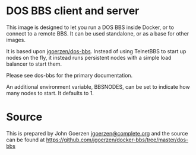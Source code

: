# DOS BBS client and server

This image is designed to let you run a DOS BBS inside Docker, or to connect
to a remote BBS.  It can be used standalone, or as a base for other images.

It is based upon [jgoerzen/dos-bbs](https://github.com/jgoerzen/docker-bbs/tree/master/dos-bbs).  Instead of using TelnetBBS to start up nodes on the fly, it instead
runs persistent nodes with a simple load balancer to start them.

Please see dos-bbs for the primary documentation.

An additional environment variable, BBSNODES, can be set to indicate how many nodes to
start.  It defaults to 1.

# Source

This is prepared by John Goerzen <jgoerzen@complete.org> and the source
can be found at https://github.com/jgoerzen/docker-bbs/tree/master/dos-bbs
